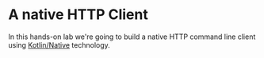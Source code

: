 # A native HTTP Client

In this hands-on lab we're going to build a native HTTP command line client using [Kotlin/Native](https://kotlinlang.org/docs/reference/native-overview.html) technology.




